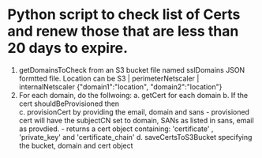 # Python script to check list of Certs and renew those that are less than 20 days to expire.

1. getDomainsToCheck from an S3 bucket file named sslDomains
            JSON formtted file. Location can be S3 | perimeterNetscaler | internalNetscaler
            {"domain1":"location",
            "domain2":"location"}
2. For each domain, do the follwoing:
      a. getCert for each domain
      b. If the cert shouldBeProvisioned then  
      c. provisionCert by providing the email, domain and sans
            - provisioned cert will have the subjectCN set to domain, SANs as listed in sans, email as provdied. 
            - returns a cert object containing: 'certificate' , 'private_key' and 'certificate_chain'
      d. saveCertsToS3Bucket specifying the bucket, domain and cert object